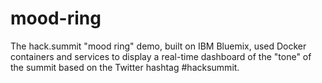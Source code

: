 # mood-ring
The hack.summit "mood ring" demo, built on IBM Bluemix, used Docker containers and services to display a real-time dashboard of the "tone" of the summit based on the Twitter hashtag #hacksummit.
